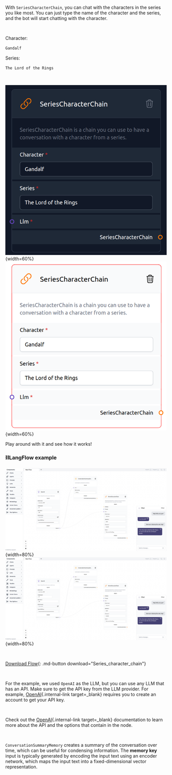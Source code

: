 With `SeriesCharacterChain`, you can chat with the characters in the series you like most. You can just type the name of the character and the series, and the bot will start chatting with the character.

<br>

Character:

```txt
Gandalf
```

Series:

```txt
The Lord of the Rings
```

<br>

![Description](img/single_node/series_cha_chain2.png#only-dark){width=60%}
![Description](img/single_node/series_cha_chain.png#only-light){width=60%}

Play around with it and see how it works!

### ⛓️LangFlow example

![Description](img/series-character-chain.png#only-dark){width=80%}
![Description](img/series-character-chain.png#only-light){width=80%}

<br>

[Download Flow](data/Series_character_chain.json){: .md-button download="Series_character_chain"}

<br>

For the example, we used `OpenAI` as the LLM, but you can use any LLM that has an API. Make sure to get the API key from the LLM provider. For example, [OpenAI](https://platform.openai.com/){.internal-link target=\_blank} requires you to create an account to get your API key.

<br>

Check out the [OpenAI](https://platform.openai.com/docs/introduction/overview){.internal-link target=\_blank} documentation to learn more about the API and the options that contain in the node.

<br>

`ConversationSummaryMemory` creates a summary of the conversation over time, which can be useful for condensing information. The **memory key** input is typically generated by encoding the input text using an encoder network, which maps the input text into a fixed-dimensional vector representation.
